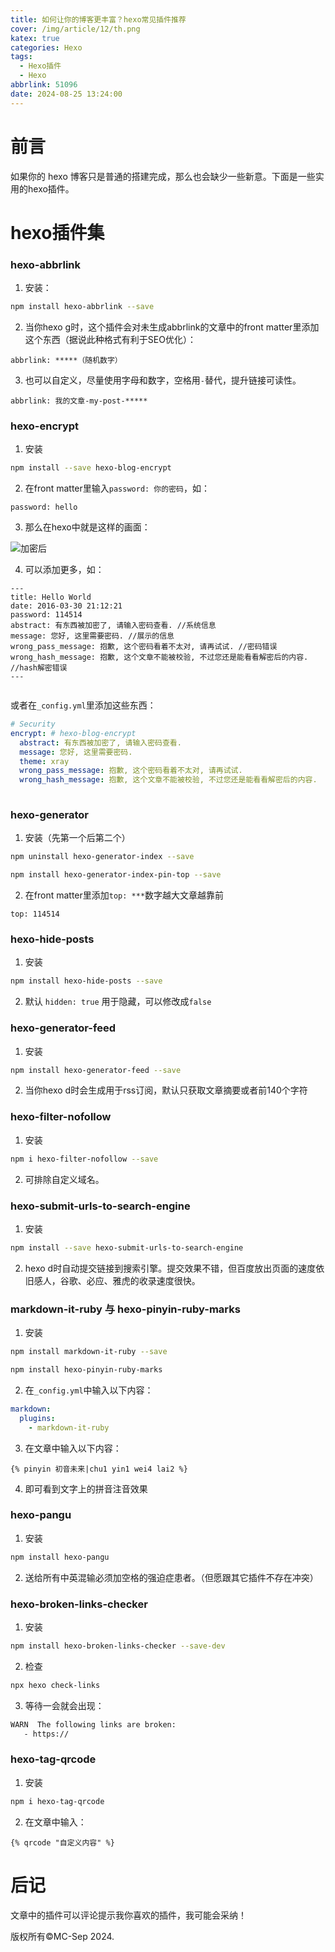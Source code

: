 ```yaml
---
title: 如何让你的博客更丰富？hexo常见插件推荐
cover: /img/article/12/th.png
katex: true
categories: Hexo
tags:
  - Hexo插件
  - Hexo
abbrlink: 51096
date: 2024-08-25 13:24:00
---
```


# 前言

如果你的 hexo 博客只是普通的搭建完成，那么也会缺少一些新意。下面是一些实用的hexo插件。

# hexo插件集

### hexo-abbrlink

1. 安装：

```bash
npm install hexo-abbrlink --save
```

2. 当你hexo g时，这个插件会对未生成abbrlink的文章中的front matter里添加这个东西（据说此种格式有利于SEO优化）：

```frontmatter
abbrlink: *****（随机数字）
```

3. 也可以自定义，尽量使用字母和数字，空格用`-`替代，提升链接可读性。

```frontmatter
abbrlink: 我的文章-my-post-*****
```

### hexo-encrypt

1. 安装

```bash
npm install --save hexo-blog-encrypt
```

2. 在front matter里输入`password: 你的密码`，如：

```frontmatter
password: hello
```

3. 那么在hexo中就是这样的画面：

![加密后](/img/article/12/d068699b430414e617c92223c6e4ffc049da653fc65e572010c96bb320746b6f.png)

4. 可以添加更多，如：

```frontmatter
---
title: Hello World
date: 2016-03-30 21:12:21
password: 114514
abstract: 有东西被加密了, 请输入密码查看. //系统信息
message: 您好, 这里需要密码. //展示的信息
wrong_pass_message: 抱歉, 这个密码看着不太对, 请再试试. //密码错误
wrong_hash_message: 抱歉, 这个文章不能被校验, 不过您还是能看看解密后的内容. //hash解密错误
---
 
```

或者在`_config.yml`里添加这些东西：

```yaml
# Security
encrypt: # hexo-blog-encrypt
  abstract: 有东西被加密了, 请输入密码查看.
  message: 您好, 这里需要密码.
  theme: xray
  wrong_pass_message: 抱歉, 这个密码看着不太对, 请再试试.
  wrong_hash_message: 抱歉, 这个文章不能被校验, 不过您还是能看看解密后的内容.
 
```

### hexo-generator

1. 安装（先第一个后第二个）

```bash
npm uninstall hexo-generator-index --save
```

```bash
npm install hexo-generator-index-pin-top --save
```

2. 在front matter里添加`top: ***`数字越大文章越靠前

```frontmatter
top: 114514
```

### hexo-hide-posts

1. 安装

```bash
npm install hexo-hide-posts --save
```

2. 默认 `hidden: true` 用于隐藏，可以修改成`false`

### hexo-generator-feed

1. 安装

```bash
npm install hexo-generator-feed --save
```

2. 当你hexo d时会生成用于rss订阅，默认只获取文章摘要或者前140个字符

### hexo-filter-nofollow

1. 安装

```bash
npm i hexo-filter-nofollow --save
```

2.  可排除自定义域名。

### hexo-submit-urls-to-search-engine

1. 安装

```bash
npm install --save hexo-submit-urls-to-search-engine
```

2. hexo d时自动提交链接到搜索引擎。提交效果不错，但百度放出页面的速度依旧感人，谷歌、必应、雅虎的收录速度很快。

### markdown-it-ruby 与 hexo-pinyin-ruby-marks

1. 安装

```bash
npm install markdown-it-ruby --save
```

```bash
npm install hexo-pinyin-ruby-marks
```

2. 在`_config.yml`中输入以下内容：

```yaml
markdown:
  plugins:
    - markdown-it-ruby
```

3. 在文章中输入以下内容：

```
{% pinyin 初音未来|chu1 yin1 wei4 lai2 %} 
```

4. 即可看到文字上的拼音注音效果

### hexo-pangu

1. 安装

```bash
npm install hexo-pangu
```

2. 送给所有中英混输必须加空格的强迫症患者。（但愿跟其它插件不存在冲突）

### hexo-broken-links-checker

1. 安装

```bash
npm install hexo-broken-links-checker --save-dev
```

2. 检查

```bash
npx hexo check-links
```

3. 等待一会就会出现：

```bash
WARN  The following links are broken:
   - https://
```

### hexo-tag-qrcode

1. 安装

```bash
npm i hexo-tag-qrcode
```

2. 在文章中输入：

```
{% qrcode "自定义内容" %}
```

# 后记

文章中的插件可以评论提示我你喜欢的插件，我可能会采纳！

版权所有©MC-Sep 2024.
